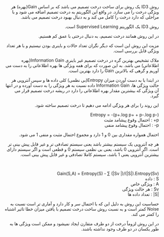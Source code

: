 <div dir="rtl">
روش ID3 یک روش برای ساخت درخت تصمیم می باشد که بر اساس Gain(بهره) هر ویژگی درخت را می سازد. در واقع این الگوریتم به درخت تصمیم اضافه می شود و با مراحلی که دارد درخت را کامل می کند و به دنبال بهبود درخت تصمیم می باشد.
  
روش ID3 یک الگوریتم Supervised Learning است.

در این روش همانند درخت تصمیم، به دنبال درختی با عمق کم هستیم.

مزیت این روش این است که دیگر نگران تعداد حالات و باینری بودن نیستیم و با هر تعداد ویژگی قابل بررسی است.

ملاک تشخیص بهترین گره در درخت تصمیم غیر باینری Information Gain(بهره اطلاعاتی) می باشد. به این صورت که برای همه ویژگی ها بهره اطلاعاتی را به دست می آوریم و گرهی که بالاترین Gain را دارد بهترین است.

در ابتدا با به دست آوردن میزان Entropy(بی نظمی) کلی داده ها و سپس آنتروپی هر حالت ویژگی ها، Information Gain داده نسبت به هر ویژگی را به دست آورده و در انتها آن ویژگی که بیشترین مقدار بهره اطلاعاتی را دارد در ریشه درخت تصمیم قرار می گیرد.

این روند را برای هر ویژگی ادامه می دهیم تا درخت تصمیم ساخته شود.

Entropy = -(p+.log p+ + p-.log p-)
<br/>
  p+ : احتمال وقوع پیشامد مثبت
<br/>
  p- : احتمال وقوع پیشامد منفی
  
احتمال همواره مقداری بین 0 و 1 دارد و مجموع احتمال مثبت و منفی 1 می شود.
  
هر چه آنتروپی یک سیستم بیشتر باشد یعنی سیستم تصادفی تر و غیر قابل پیش بینی تر است. اگر آنتروپی 0 باشد، یعنی بی نظمی سیستم 0 و قطعی است و اگر سیستم دارای بیشترین آنتروپی یعنی 1 باشد، سیستم کاملا تصادفی و غیر قابل پیش بینی است.
  
<br/>
  
Gain(S,A) = Entropy(S) - ∑ (|Sv |)/(|S|).Entropy(Sv)
  <br/>
S :  داده
<br/>
A : ویژگی خاص
<br/>
Sv : هر حالت ویژگی
<br/>
|S| : تعداد داده ها

حساسیت این روش به دلیل این که با احتمال سر و کار دارد و آماری تر است نسبت به Noise کمتر است و به نسبت روش ساخت درخت تصمیم با یافتن میزان خطا تاثیر اشتباه را کمتر می کند.
  
در این روش لزوماً درخت از دو طرف متقارن ایجاد نمیشود و ممکن است ویژگی ها به طور یکسان در دو طرف وجود نداشته باشند.
</div>
